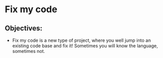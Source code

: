 # Fix my code
## Objectives:
* Fix my code is a new type of project, where you well jump into an existing code base and fix it!
Sometimes you will know the language, sometimes not.
